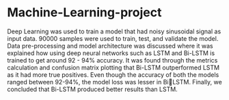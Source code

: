 # Machine-Learning-project

Deep Learning was used to train a model that had noisy sinusoidal signal as input data. 
90000 samples were used to train, test, and validate the model. 
Data pre-processing and model architecture was discussed where it was explained how 
using deep neural networks such as LSTM and Bi-LSTM is trained to get around 92 - 94% 
accuracy. It was found through the metrics calculation and confusion matrix plotting 
that Bi-LSTM outperformed LSTM as it had more true positives. Even though the 
accuracy of both the models ranged between 92-94%, the model loss was lesser in BiLSTM. 
Finally, we concluded that Bi-LSTM produced better results than LSTM.
